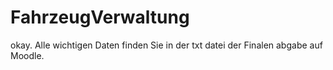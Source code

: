 # FahrzeugVerwaltung
okay. Alle wichtigen Daten finden Sie in der txt datei der Finalen abgabe auf Moodle.

